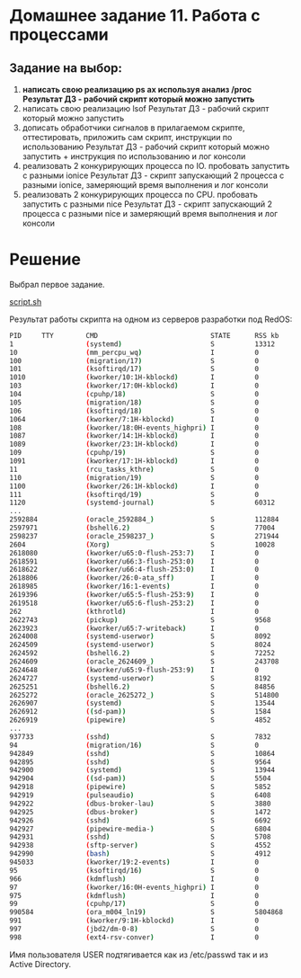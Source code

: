 # Домашнее задание 11. Работа с процессами

## Задание на выбор:

1. **написать свою реализацию ps ax используя анализ /proc
Результат ДЗ - рабочий скрипт который можно запустить**
2. написать свою реализацию lsof
Результат ДЗ - рабочий скрипт который можно запустить
3. дописать обработчики сигналов в прилагаемом скрипте, оттестировать, приложить сам скрипт, инструкции по использованию
Результат ДЗ - рабочий скрипт который можно запустить + инструкция по использованию и лог консоли
4. реализовать 2 конкурирующих процесса по IO. пробовать запустить с разными ionice
Результат ДЗ - скрипт запускающий 2 процесса с разными ionice, замеряющий время выполнения и лог консоли
5. реализовать 2 конкурирующих процесса по CPU. пробовать запустить с разными nice
Результат ДЗ - скрипт запускающий 2 процесса с разными nice и замеряющий время выполнения и лог консоли

# Решение

Выбрал первое задание.

[script.sh](./script.sh)

Результат работы скрипта на одном из серверов разработки под RedOS:

```bash
PID     TTY        CMD                            STATE      RSS kb     USER
1                  (systemd)                      S          13312      root
10                 (mm_percpu_wq)                 I          0          root
100                (migration/17)                 S          0          root
101                (ksoftirqd/17)                 S          0          root
1010               (kworker/10:1H-kblockd)        I          0          root
103                (kworker/17:0H-kblockd)        I          0          root
104                (cpuhp/18)                     S          0          root
105                (migration/18)                 S          0          root
106                (ksoftirqd/18)                 S          0          root
1064               (kworker/7:1H-kblockd)         I          0          root
108                (kworker/18:0H-events_highpri) I          0          root
1087               (kworker/14:1H-kblockd)        I          0          root
1089               (kworker/23:1H-kblockd)        I          0          root
109                (cpuhp/19)                     S          0          root
1091               (kworker/17:1H-kblockd)        I          0          root
11                 (rcu_tasks_kthre)              S          0          root
110                (migration/19)                 S          0          root
1100               (kworker/26:1H-kblockd)        I          0          root
111                (ksoftirqd/19)                 S          0          root
1120               (systemd-journal)              S          60312      root
...
2592884            (oracle_2592884_)              S          112884     oracle
2597971            (bshell6.2)                    S          77004      konovalenko_gn
2598237            (oracle_2598237_)              S          271944     oracle
2604               (Xorg)                         S          10028      root
2618080            (kworker/u65:0-flush-253:7)    I          0          root
2618591            (kworker/u66:3-flush-253:0)    I          0          root
2618622            (kworker/u66:4-flush-253:0)    I          0          root
2618806            (kworker/26:0-ata_sff)         I          0          root
2618985            (kworker/16:1-events)          I          0          root
2619396            (kworker/u65:5-flush-253:9)    I          0          root
2619518            (kworker/u65:6-flush-253:2)    I          0          root
262                (kthrotld)                     I          0          root
2622743            (pickup)                       S          9568       postfix
2623923            (kworker/u65:7-writeback)      I          0          root
2624008            (systemd-userwor)              S          8092       root
2624509            (systemd-userwor)              S          8024       root
2624592            (bshell6.2)                    S          72252      krumm_di
2624609            (oracle_2624609_)              S          243708     oracle
2624648            (kworker/u65:9-flush-253:9)    I          0          root
2624727            (systemd-userwor)              S          8192       root
2625251            (bshell6.2)                    S          84856      seredin_sm
2625272            (oracle_2625272_)              S          514800     oracle
2626907            (systemd)                      S          13544      barcode
2626912            ((sd-pam))                     S          1584       barcode
2626919            (pipewire)                     S          4852       barcode
...
937733             (sshd)                         S          7832       root
94                 (migration/16)                 S          0          root
942849             (sshd)                         S          10864      root
942895             (sshd)                         S          9564       root
942900             (systemd)                      S          13944      ora193
942904             ((sd-pam))                     S          5504       ora193
942918             (pipewire)                     S          5852       ora193
942919             (pulseaudio)                   S          6408       ora193
942922             (dbus-broker-lau)              S          3880       ora193
942925             (dbus-broker)                  S          1472       ora193
942926             (sshd)                         S          6692       ora193
942927             (pipewire-media-)              S          6804       ora193
942931             (sshd)                         S          5708       ora193
942938             (sftp-server)                  S          4552       ora193
942990             (bash)                         S          4912       ora193
945033             (kworker/19:2-events)          I          0          root
95                 (ksoftirqd/16)                 S          0          root
966                (kdmflush)                     I          0          root
97                 (kworker/16:0H-events_highpri) I          0          root
975                (kdmflush)                     I          0          root
99                 (cpuhp/17)                     S          0          root
990584             (ora_m004_ln19)                S          5804868    oracle
991                (kworker/9:1H-kblockd)         I          0          root
997                (jbd2/dm-0-8)                  S          0          root
998                (ext4-rsv-conver)              I          0          root
```

Имя пользователя USER подтягивается как из /etc/passwd так и из Active Directory.